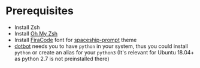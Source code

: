Prerequisites
========

- Install Zsh
- Install [Oh My Zsh](https://github.com/robbyrussell/oh-my-zsh)
- Install [FiraCode](https://github.com/tonsky/FiraCode) font for [spaceship-prompt](https://github.com/denysdovhan/spaceship-prompt) theme
- [dotbot](https://github.com/anishathalye/dotbot) needs you to have `python` in your system, thus you could install `python` or create an alias for your `python3`
(It's relevant for Ubuntu 18.04+ as python 2.7 is not preinstalled there)
